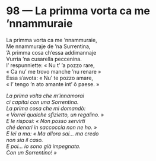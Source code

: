 # 98 — La primma vorta ca me ’nnammuraie

La primma vorta ca me ’nnammuraie,  
Me nnammuraje de ’na Surrentina,  
’A primma cosa ch’essa addimannaje  
Vurria ’na cusarella peccenina.  
I’ respunniette: « Nu t’ ’a pozzo rare,  
« Ca nu’ me trovo manche ’nu renare »  
Essa s’avota: « Nu’ te pozzo amare,  
« I’ tengo ’n ato amante int’ ô paese. »

_La prima volta che m’innamorai  
ci capitai con una Sorrentina.  
La prima cosa che mi domandò:  
« Vorrei qualche sfizietto, un regalino. »  
E le risposi: « Non posso servirti  
ché denari in saccoccia non ne ho. »  
E lei a ma: « Ma allora sai... ma credo  
non sia il caso.  
E poi... io sono già impegnata.  
Con un Sorrentino! »_

